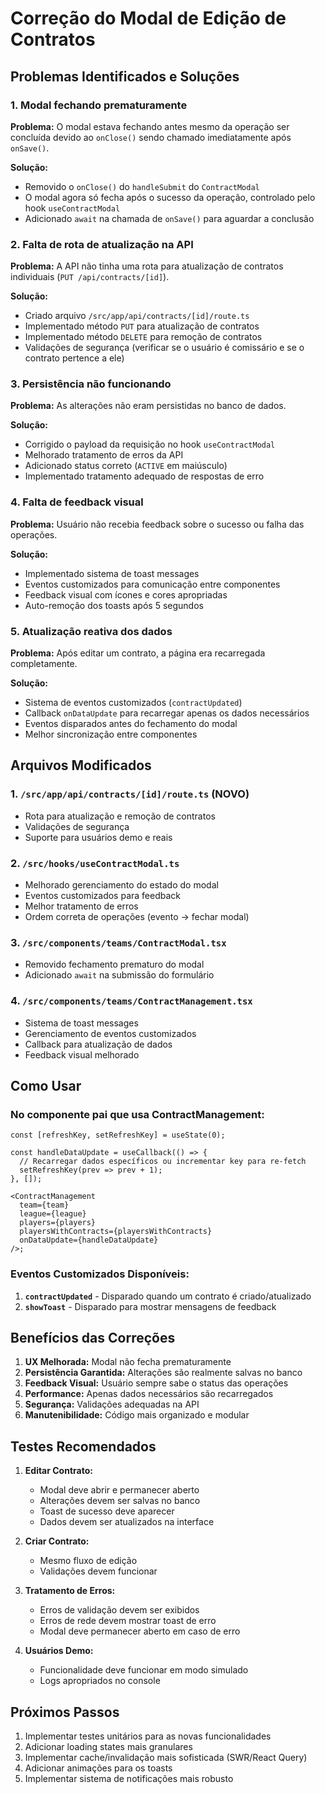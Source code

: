 # Correção do Modal de Edição de Contratos

## Problemas Identificados e Soluções

### 1. **Modal fechando prematuramente**

**Problema:** O modal estava fechando antes mesmo da operação ser concluída devido ao `onClose()` sendo chamado imediatamente após `onSave()`.

**Solução:**

- Removido o `onClose()` do `handleSubmit` do `ContractModal`
- O modal agora só fecha após o sucesso da operação, controlado pelo hook `useContractModal`
- Adicionado `await` na chamada de `onSave()` para aguardar a conclusão

### 2. **Falta de rota de atualização na API**

**Problema:** A API não tinha uma rota para atualização de contratos individuais (`PUT /api/contracts/[id]`).

**Solução:**

- Criado arquivo `/src/app/api/contracts/[id]/route.ts`
- Implementado método `PUT` para atualização de contratos
- Implementado método `DELETE` para remoção de contratos
- Validações de segurança (verificar se o usuário é comissário e se o contrato pertence a ele)

### 3. **Persistência não funcionando**

**Problema:** As alterações não eram persistidas no banco de dados.

**Solução:**

- Corrigido o payload da requisição no hook `useContractModal`
- Melhorado tratamento de erros da API
- Adicionado status correto (`ACTIVE` em maiúsculo)
- Implementado tratamento adequado de respostas de erro

### 4. **Falta de feedback visual**

**Problema:** Usuário não recebia feedback sobre o sucesso ou falha das operações.

**Solução:**

- Implementado sistema de toast messages
- Eventos customizados para comunicação entre componentes
- Feedback visual com ícones e cores apropriadas
- Auto-remoção dos toasts após 5 segundos

### 5. **Atualização reativa dos dados**

**Problema:** Após editar um contrato, a página era recarregada completamente.

**Solução:**

- Sistema de eventos customizados (`contractUpdated`)
- Callback `onDataUpdate` para recarregar apenas os dados necessários
- Eventos disparados antes do fechamento do modal
- Melhor sincronização entre componentes

## Arquivos Modificados

### 1. `/src/app/api/contracts/[id]/route.ts` (NOVO)

- Rota para atualização e remoção de contratos
- Validações de segurança
- Suporte para usuários demo e reais

### 2. `/src/hooks/useContractModal.ts`

- Melhorado gerenciamento do estado do modal
- Eventos customizados para feedback
- Melhor tratamento de erros
- Ordem correta de operações (evento → fechar modal)

### 3. `/src/components/teams/ContractModal.tsx`

- Removido fechamento prematuro do modal
- Adicionado `await` na submissão do formulário

### 4. `/src/components/teams/ContractManagement.tsx`

- Sistema de toast messages
- Gerenciamento de eventos customizados
- Callback para atualização de dados
- Feedback visual melhorado

## Como Usar

### No componente pai que usa ContractManagement:

```tsx
const [refreshKey, setRefreshKey] = useState(0);

const handleDataUpdate = useCallback(() => {
  // Recarregar dados específicos ou incrementar key para re-fetch
  setRefreshKey(prev => prev + 1);
}, []);

<ContractManagement
  team={team}
  league={league}
  players={players}
  playersWithContracts={playersWithContracts}
  onDataUpdate={handleDataUpdate}
/>;
```

### Eventos Customizados Disponíveis:

1. **`contractUpdated`** - Disparado quando um contrato é criado/atualizado
2. **`showToast`** - Disparado para mostrar mensagens de feedback

## Benefícios das Correções

1. **UX Melhorada:** Modal não fecha prematuramente
2. **Persistência Garantida:** Alterações são realmente salvas no banco
3. **Feedback Visual:** Usuário sempre sabe o status das operações
4. **Performance:** Apenas dados necessários são recarregados
5. **Segurança:** Validações adequadas na API
6. **Manutenibilidade:** Código mais organizado e modular

## Testes Recomendados

1. **Editar Contrato:**
   - Modal deve abrir e permanecer aberto
   - Alterações devem ser salvas no banco
   - Toast de sucesso deve aparecer
   - Dados devem ser atualizados na interface

2. **Criar Contrato:**
   - Mesmo fluxo de edição
   - Validações devem funcionar

3. **Tratamento de Erros:**
   - Erros de validação devem ser exibidos
   - Erros de rede devem mostrar toast de erro
   - Modal deve permanecer aberto em caso de erro

4. **Usuários Demo:**
   - Funcionalidade deve funcionar em modo simulado
   - Logs apropriados no console

## Próximos Passos

1. Implementar testes unitários para as novas funcionalidades
2. Adicionar loading states mais granulares
3. Implementar cache/invalidação mais sofisticada (SWR/React Query)
4. Adicionar animações para os toasts
5. Implementar sistema de notificações mais robusto
